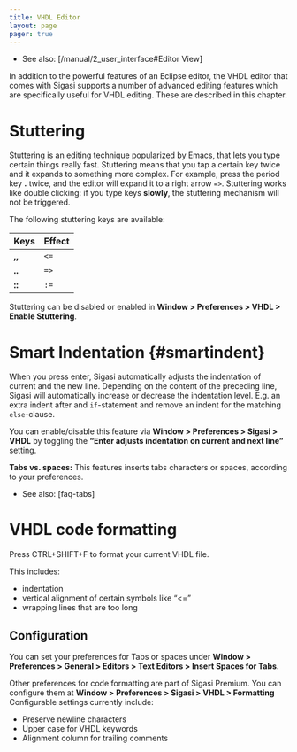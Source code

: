 ```yaml
---
title: VHDL Editor
layout: page 
pager: true
---
```


- See also: [/manual/2_user_interface#Editor View]

In addition to the powerful features of an Eclipse editor, the VHDL
editor that comes with Sigasi supports a number of advanced editing
features which are specifically useful for VHDL editing. These are
described in this chapter.

Stuttering
==========

Stuttering is an editing technique popularized by Emacs, that lets you
type certain things really fast. Stuttering means that you tap a certain
key twice and it expands to something more complex. For example, press
the period key **.** twice, and the editor will expand it to a right
arrow `=>`. Stuttering works like double clicking: if you type keys
**slowly**, the stuttering mechanism will not be triggered.

The following stuttering keys are available:

Keys           | Effect
-------------- | ------------
**,,**    | `<=`
**..**    | `=>`
**::**    | `:=`

Stuttering can be disabled or enabled in **Window \> Preferences \> VHDL \> Enable Stuttering**.

Smart Indentation {#smartindent}
=================

When you press enter, Sigasi automatically adjusts the indentation of
current and the new line. Depending on the content of the preceding
line, Sigasi will automatically increase or decrease the indentation
level. E.g. an extra indent after and `if`-statement and remove an
indent for the matching `else`-clause.

You can enable/disable this feature via **Window \> Preferences \>
Sigasi \> VHDL** by toggling the **“Enter adjusts indentation on current
and next line”** setting.

**Tabs vs. spaces:** This features inserts tabs characters or spaces,
according to your preferences. 

- See also: [faq-tabs]

<!--
<a href="//fast.wistia.net/embed/iframe/asr4pf7p8e?popover=true" class="wistia-popover[height=533,playerColor=7b796a,width=800]"><img src="https://embed-ssl.wistia.com/deliveries/85b4fd88af9a4430f70df330bb8409bc8557da2f.jpg?image_play_button=true&image_play_button_color=7b796ae0&image_crop_resized=200x133" alt="" /></a>

<script charset="ISO-8859-1" src="//fast.wistia.com/assets/external/popover-v1.js">
</script>
-->

VHDL code formatting
====================

Press CTRL+SHIFT+F to format your current VHDL file.

This includes:

* indentation
* vertical alignment of certain symbols like “<=”
* wrapping lines that are too long

Configuration
-------------

You can set your preferences for Tabs or spaces under **Window \>
Preferences \> General \> Editors \> Text Editors \> Insert Spaces for
Tabs.**

Other preferences for code formatting are part of Sigasi Premium. You
can configure them at **Window \> Preferences \> Sigasi \> VHDL \>
Formatting**
Configurable settings currently include:

-   Preserve newline characters
-   Upper case for VHDL keywords
-   Alignment column for trailing comments

